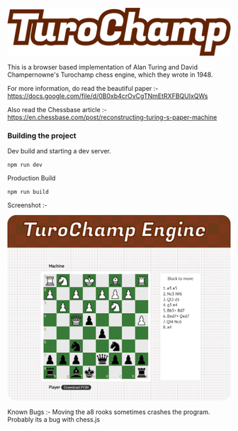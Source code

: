 ![Turochamp](./images/TuroChamp.png)

This is a browser based implementation of Alan Turing and David Champernowne's Turochamp chess engine, which they wrote in 1948.

For more information, do read the beautiful paper :-
https://docs.google.com/file/d/0B0xb4crOvCgTNmEtRXFBQUIxQWs

Also read the Chessbase article :- https://en.chessbase.com/post/reconstructing-turing-s-paper-machine

### Building the project

Dev build and starting a dev server.
```
npm run dev
``` 

Production Build
```
npm run build
```

Screenshot :-

![Screenshot](./images/screenshot.png)

Known Bugs :- Moving the a8 rooks sometimes crashes the program. Probably its a bug with chess.js